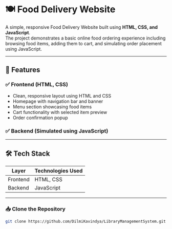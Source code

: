# 🍽️ Food Delivery Website

A simple, responsive Food Delivery Website built using **HTML, CSS, and JavaScript**.  
The project demonstrates a basic online food ordering experience including browsing food items, adding them to cart, and simulating order placement using JavaScript.

-----

## 📌 Features

### ✅ Frontend (HTML, CSS)
- Clean, responsive layout using HTML and CSS
- Homepage with navigation bar and banner
- Menu section showcasing food items
- Cart functionality with selected item preview
- Order confirmation popup

### ✅ Backend (Simulated using JavaScript)

-----

## 🛠️ Tech Stack

| Layer     | Technologies Used      |
|-----------|------------------------|
| Frontend  | HTML, CSS           |
| Backend   | JavaScript |

-----

### 📥 Clone the Repository

```bash
git clone https://github.com/DilmiKavindya/LibraryManagementSystem.git
